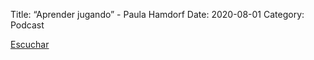 Title: “Aprender jugando” -  Paula Hamdorf
Date: 2020-08-01
Category: Podcast

<a href="https://s.danilorca.com/2020-08-01.mp3" type="audio/mpeg">
Escuchar
</a>
